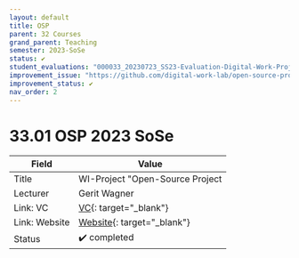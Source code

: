 ```yaml
---
layout: default
title: OSP
parent: 32 Courses
grand_parent: Teaching
semester: 2023-SoSe
status: ✔️
student_evaluations: "000033_20230723_SS23-Evaluation-Digital-Work-Projekt-B.pdf"
improvement_issue: "https://github.com/digital-work-lab/open-source-project/issues/9"
improvement_status: ✔️
nav_order: 2
---
```


# 33.01 OSP 2023 SoSe

Field | Value
--- | ---
Title | WI-Project "Open-Source Project
Lecturer | Gerit Wagner
Link: VC | [VC](https://vc.uni-bamberg.de/enrol/index.php?id=61245){: target="_blank"}
Link: Website | [Website](https://www.uni-bamberg.de/digital-work/studium/bachelor/wi-projekt-open-source-projekt/){: target="_blank"}
Status | ✔️ completed
